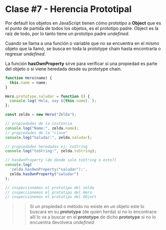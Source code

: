 # Clase #7 - Herencia Prototipal

Por default los objetos en JavaScript tienen cómo prototipo a **Object** que es el punto de partida de todos los objetos, es el prototipo padre. Object es la raíz de todo, por lo tanto tiene un prototipo padre _undefined_.

Cuando se llama a una función o variable que no se encuentra en el mismo objeto que la llamó, se busca en toda la prototype chain hasta encontrarla o regresar _undefined_.

La función **hasOwnProperty** sirve para verificar si una propiedad es parte del objeto o si viene heredada desde su prototype chain.

```js
function Hero(name) {
  this.name = name;
}

Hero.prototype.saludar = function () {
  console.log(`Hola, soy ${this.name}.`);
};

const zelda = new Hero("Zelda");

// propiedades de la instancia
console.log("Name:", zelda.name);
// propiedades de la "clase"
console.log("Saludar:", zelda.saludar);

// propiedades heredadas ej: toString
console.log("toString:", zelda.toString);

// hasOwnProperty (de dónde sale toString o esto?)
console.log(
  'zelda.hasOwnProperty("saludar"):',
  zelda.hasOwnProperty("saludar")
);

// inspeccionemos el prototipo del zelda
// inspeccionemos el prototipo del Hero
// inspeccionemos el prototipo del Object
```

> > Si un propiedad o método no existe en un objeto este lo buscara en su **prototype** (de quien herda) si no lo encontrace allí lo va a buscar en el **prototype** de dicho **prototype** si no lo encuentra devolvera _undefined_
